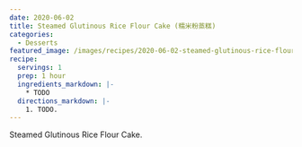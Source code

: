 ```yaml
---
date: 2020-06-02
title: Steamed Glutinous Rice Flour Cake (糯米粉蒸糕)
categories:
  - Desserts
featured_image: /images/recipes/2020-06-02-steamed-glutinous-rice-flour-cake-0.jpg
recipe:
  servings: 1
  prep: 1 hour
  ingredients_markdown: |-
    * TODO
  directions_markdown: |-
    1. TODO.
---
```

Steamed Glutinous Rice Flour Cake.